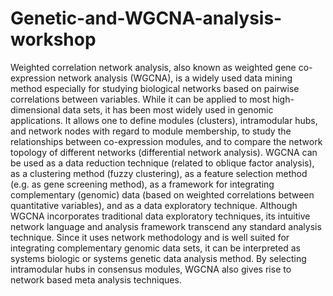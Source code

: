 # Genetic-and-WGCNA-analysis-workshop
Weighted correlation network analysis, also known as weighted gene co-expression network analysis (WGCNA), is a widely used data mining method especially for studying biological networks based on pairwise correlations between variables. While it can be applied to most high-dimensional data sets, it has been most widely used in genomic applications. It allows one to define modules (clusters), intramodular hubs, and network nodes with regard to module membership, to study the relationships between co-expression modules, and to compare the network topology of different networks (differential network analysis). WGCNA can be used as a data reduction technique (related to oblique factor analysis), as a clustering method (fuzzy clustering), as a feature selection method (e.g. as gene screening method), as a framework for integrating complementary (genomic) data (based on weighted correlations between quantitative variables), and as a data exploratory technique. Although WGCNA incorporates traditional data exploratory techniques, its intuitive network language and analysis framework transcend any standard analysis technique. Since it uses network methodology and is well suited for integrating complementary genomic data sets, it can be interpreted as systems biologic or systems genetic data analysis method. By selecting intramodular hubs in consensus modules, WGCNA also gives rise to network based meta analysis techniques.
